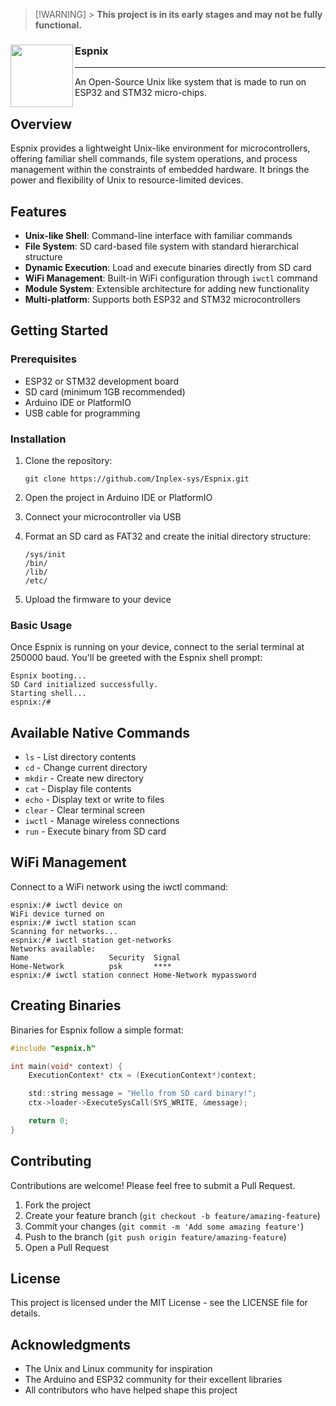 > [!WARNING] > **This project is in its early stages and may not be fully functional.**

<div>
  <img align="left" width="100" src="https://github.com/Inplex-sys/espnix/assets/69421356/090b8ea2-e131-4995-b0c7-1aba19afd5dc" />
  <h3 align="left">Espnix</h3>
</div>

<hr/>
An Open-Source Unix like system that is made to run on ESP32 and STM32 micro-chips.

## Overview

Espnix provides a lightweight Unix-like environment for microcontrollers, offering familiar shell commands, file system operations, and process management within the constraints of embedded hardware. It brings the power and flexibility of Unix to resource-limited devices.

## Features

-   **Unix-like Shell**: Command-line interface with familiar commands
-   **File System**: SD card-based file system with standard hierarchical structure
-   **Dynamic Execution**: Load and execute binaries directly from SD card
-   **WiFi Management**: Built-in WiFi configuration through `iwctl` command
-   **Module System**: Extensible architecture for adding new functionality
-   **Multi-platform**: Supports both ESP32 and STM32 microcontrollers

## Getting Started

### Prerequisites

-   ESP32 or STM32 development board
-   SD card (minimum 1GB recommended)
-   Arduino IDE or PlatformIO
-   USB cable for programming

### Installation

1. Clone the repository:

    ```
    git clone https://github.com/Inplex-sys/Espnix.git
    ```

2. Open the project in Arduino IDE or PlatformIO

3. Connect your microcontroller via USB

4. Format an SD card as FAT32 and create the initial directory structure:

    ```
    /sys/init
    /bin/
    /lib/
    /etc/
    ```

5. Upload the firmware to your device

### Basic Usage

Once Espnix is running on your device, connect to the serial terminal at 250000 baud. You'll be greeted with the Espnix shell prompt:

```
Espnix booting...
SD Card initialized successfully.
Starting shell...
espnix:/#
```

## Available Native Commands

-   `ls` - List directory contents
-   `cd` - Change current directory
-   `mkdir` - Create new directory
-   `cat` - Display file contents
-   `echo` - Display text or write to files
-   `clear` - Clear terminal screen
-   `iwctl` - Manage wireless connections
-   `run` - Execute binary from SD card

## WiFi Management

Connect to a WiFi network using the iwctl command:

```
espnix:/# iwctl device on
WiFi device turned on
espnix:/# iwctl station scan
Scanning for networks...
espnix:/# iwctl station get-networks
Networks available:
Name                  Security  Signal
Home-Network          psk       ****
espnix:/# iwctl station connect Home-Network mypassword
```

## Creating Binaries

Binaries for Espnix follow a simple format:

```c
#include "espnix.h"

int main(void* context) {
    ExecutionContext* ctx = (ExecutionContext*)context;

    std::string message = "Hello from SD card binary!";
    ctx->loader->ExecuteSysCall(SYS_WRITE, &message);

    return 0;
}
```

## Contributing

Contributions are welcome! Please feel free to submit a Pull Request.

1. Fork the project
2. Create your feature branch (`git checkout -b feature/amazing-feature`)
3. Commit your changes (`git commit -m 'Add some amazing feature'`)
4. Push to the branch (`git push origin feature/amazing-feature`)
5. Open a Pull Request

## License

This project is licensed under the MIT License - see the LICENSE file for details.

## Acknowledgments

-   The Unix and Linux community for inspiration
-   The Arduino and ESP32 community for their excellent libraries
-   All contributors who have helped shape this project
